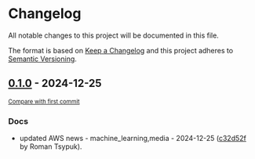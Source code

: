 # Changelog

All notable changes to this project will be documented in this file.

The format is based on [Keep a Changelog](http://keepachangelog.com/en/1.0.0/)
and this project adheres to [Semantic Versioning](http://semver.org/spec/v2.0.0.html).

<!-- insertion marker -->
## [0.1.0](https://github.com/tsypuk/aws-news/releases/tag/ver-2024-12-250.1.0) - 2024-12-25

<small>[Compare with first commit](https://github.com/tsypuk/aws-news/compare/0c642ac76e8f215c09eeecc2ebef2b8a11475c89...ver-2024-12-25)</small>

### Docs

- updated AWS news - machine_learning,media - 2024-12-25 ([c32d52f](https://github.com/tsypuk/aws-news/commit/c32d52fab5b7538b33967170d617e60567f3246e) by Roman Tsypuk).

